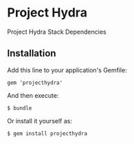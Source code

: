 # Project Hydra

Project Hydra Stack Dependencies

## Installation

Add this line to your application's Gemfile:

    gem 'projecthydra'

And then execute:

    $ bundle

Or install it yourself as:

    $ gem install projecthydra
